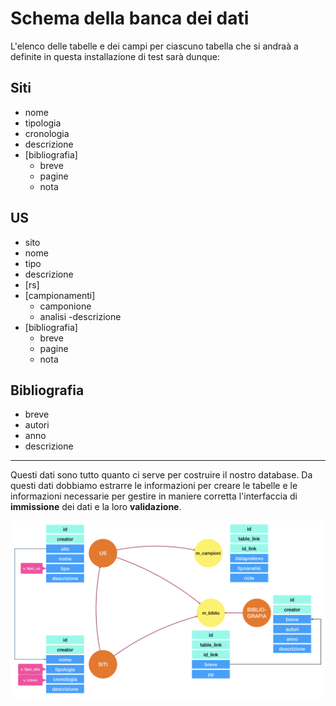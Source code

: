 # Schema della banca dei dati

L'elenco delle tabelle e dei campi per ciascuno tabella che si andraà a definite in questa installazione
di test sarà dunque:

## Siti
- nome
- tipologia
- cronologia
- descrizione
- [bibliografia]
    - breve
    - pagine
    - nota


## US
- sito
- nome
- tipo
- descrizione
- [rs]
- [campionamenti]
    - camponione
    - analisi
     -descrizione
- [bibliografia]
    - breve
    - pagine
    - nota

## Bibliografia
- breve
- autori
- anno
- descrizione


---

Questi dati sono tutto quanto ci serve per costruire il nostro database. 
Da questi dati dobbiamo estrarre le informazioni per creare le 
tabelle e le informazioni necessarie per gestire in maniere 
corretta l'interfaccia di **immissione** dei dati e la loro **validazione**.

![screenshot](./../images/design/schema.png "Visual schema")